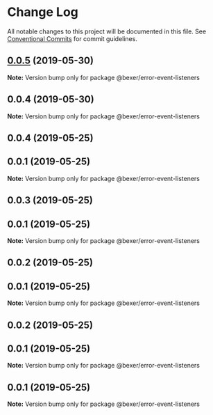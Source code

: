 # Change Log

All notable changes to this project will be documented in this file.
See [Conventional Commits](https://conventionalcommits.org) for commit guidelines.

## [0.0.5](https://github.com/error-reporter/bexer/compare/@bexer/error-event-listeners@0.0.4...@bexer/error-event-listeners@0.0.5) (2019-05-30)

**Note:** Version bump only for package @bexer/error-event-listeners





## 0.0.4 (2019-05-30)

**Note:** Version bump only for package @bexer/error-event-listeners





## 0.0.4 (2019-05-25)



## 0.0.1 (2019-05-25)

**Note:** Version bump only for package @bexer/error-event-listeners





## 0.0.3 (2019-05-25)



## 0.0.1 (2019-05-25)

**Note:** Version bump only for package @bexer/error-event-listeners





## 0.0.2 (2019-05-25)



## 0.0.1 (2019-05-25)

**Note:** Version bump only for package @bexer/error-event-listeners





## 0.0.2 (2019-05-25)



## 0.0.1 (2019-05-25)

**Note:** Version bump only for package @bexer/error-event-listeners





## 0.0.1 (2019-05-25)

**Note:** Version bump only for package @bexer/error-event-listeners
